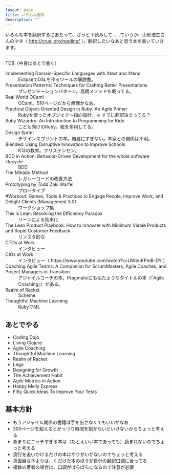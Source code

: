```yaml
---
layout: page
title: いろんな査読
description: ""
---
```


いろんな本を翻訳するにあたって、ざっと下読みして……ていうか、山形浩生さんのマネ（ http://cruel.org/reading/ ）。翻訳したいなあと思う本を書いていきます。

----

TDB（中身はあとで書く）

<dl>

<dt>Implementing Domain-Specific Languages with Xtext and Xtend</dt>
<dd>EclipseでDSLを作るツールの解説書。</dd>

<dt>Presentation Patterns: Techniques for Crafting Better Presentations</dt>
<dd>プレゼンテーションパターン。高橋メソッドも載ってる。</dd>

<dt>Real World OCaml</dt>
<dd>OCaml。510ページだから無理かなあ。</dd>

<dt>Practical Object-Oriented Design in Ruby: An Agile Primer</dt>
<dd>Rubyを使ったオブジェクト指向設計。→ すでに翻訳決まってる？</dd>

<dt>Ruby Wizardry: An Introduction to Programming for Kids</dt>
<dd>こども向けのRuby。絵を多用してる。</dd>

<dt>Design Sprint</dt>
<dd>デザインスプリントの本。概要にすぎない。本家との関係は不明。</dd>

<dt>Blended: Using Disruptive Innovation to Improve Schools</dt>
<dd>K12の教育。クリステンセン。</dd>

<dt>BDD in Action: Behavior-Driven Development for the whole software lifecycle</dt>
<dd>BDD</dd>

<dt>The Mikado Method</dt>
<dd>レガシーコードの改善方法</dd>

<dt>Prototyping by Todd Zaki Warfel</dt>
<dd>プロトタイプ</dd>

<dt>#Workout: Games, Tools & Practices to Engage People, Improve Work, and Delight Clients (Management 3.0) </dt>
<dd>ワークショップ集</dd>

<dt>This is Lean: Resolving the Efficiency Paradox</dt>
<dd>リーンによる効率化</dd>

<dt>The Lean Product Playbook: How to Innovate with Minimum Viable Products and Rapid Customer Feedback</dt>
<dd>リンスタ的な</dd>

<dt>CTOs at Work</dt>
<dd>インタビュー</dd>

<dt>CIOs at Work</dt>
<dd>インタビュー（ https://www.youtube.com/watch?v=UWbnKPmB-DY ）</dd>

<dt>Coaching Agile Teams: A Companion for ScrumMasters, Agile Coaches, and Project Managers in Transition</dt>
<dd>アジャイルコーチの本。Pragmaticにも似たようなタイトルの本（『Agile Coaching』）がある。</dd>

<dt>Realm of Racket</dt>
<dd>Scheme</dd>

<dt>Thoughtful Machine Learning</dt>
<dd>RubyでML</dd>

</dl>


## あとでやる

* Coding Dojo
* Living Clojure
* Agile Coaching
* Thoughtful Machine Learning
* Realm of Racket
* Lego
* Designing for Growth
* The Achievement Habit
* Agile Metrics in Action
* Happy Melly Express
* Fifty Quick Ideas To Improve Your Tests

## 基本方針

* もうアジャイル関係の書籍は手を出さなくてもいいかなあ
* 300ページを超えるとがっつり時間を割かないといけないからちょっと考える
* あまりにニッチすぎる本は（たとえいい本であっても）読まれないのでちょっと考える
* 流行を追いかけるだけの本はやりがいがないのでちょっと考える
* 真面目な本よりは、くだけた本のほうが自分の翻訳口調に合ってる
* 複数の著者の場合は、口調がばらばらになるので注意が必要

